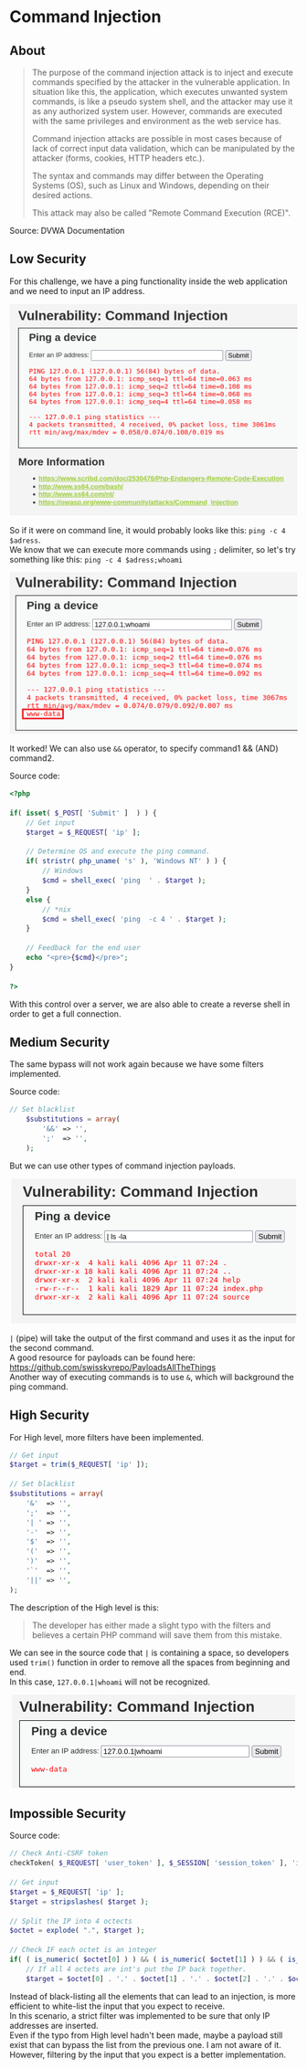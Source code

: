 # Command Injection

## About

> The purpose of the command injection attack is to inject and execute commands specified by the attacker in the vulnerable application. In situation like this, the application, which executes unwanted system commands, is like a pseudo system shell, and the attacker may use it as any authorized system user. However, commands are executed with the same privileges and environment as the web service has.
> 
> Command injection attacks are possible in most cases because of lack of correct input data validation, which can be manipulated by the attacker (forms, cookies, HTTP headers etc.).
> 
> The syntax and commands may differ between the Operating Systems (OS), such as Linux and Windows, depending on their desired actions.
> 
> This attack may also be called "Remote Command Execution (RCE)".

Source: DVWA Documentation

## Low Security
For this challenge, we have a ping functionality inside the web application and we need to input an IP address.

<p align="center">
  <img src="https://github.com/Abdy01/DVWA-Walkthrough/blob/main/Command-Injection/!images/ci1.png?raw=true">
</p>

So if it were on command line, it would probably looks like this: `ping -c 4 $adress`.<br/>
We know that we can execute more commands using `;` delimiter, so let's try something like this:
`ping -c 4 $adress;whoami`

<p align="center">
  <img src="https://github.com/Abdy01/DVWA-Walkthrough/blob/main/Command-Injection/!images/ci2.png?raw=true">
</p>

It worked! We can also use `&&` operator, to specify command1 && (AND) command2.

Source code:
```php
<?php

if( isset( $_POST[ 'Submit' ]  ) ) {
    // Get input
    $target = $_REQUEST[ 'ip' ];

    // Determine OS and execute the ping command.
    if( stristr( php_uname( 's' ), 'Windows NT' ) ) {
        // Windows
        $cmd = shell_exec( 'ping  ' . $target );
    }
    else {
        // *nix
        $cmd = shell_exec( 'ping  -c 4 ' . $target );
    }

    // Feedback for the end user
    echo "<pre>{$cmd}</pre>";
}

?> 
```
With this control over a server, we are also able to create a reverse shell in order to get a full connection.

## Medium Security
The same bypass will not work again because we have some filters implemented.<br/>

Source code:
```php
// Set blacklist
    $substitutions = array(
        '&&' => '',
        ';'  => '',
    );
```
But we can use other types of command injection payloads.

<p align="center">
  <img src="https://github.com/Abdy01/DVWA-Walkthrough/blob/main/Command-Injection/!images/ci3.png?raw=true">
</p>

`|` (pipe) will take the output of the first command and uses it as the input for the second command.<br/>
A good resource for payloads can be found here: https://github.com/swisskyrepo/PayloadsAllTheThings <br/>
Another way of executing commands is to use `&`, which will background the ping command.

## High Security
For High level, more filters have been implemented.<br/>

```php
// Get input
$target = trim($_REQUEST[ 'ip' ]);

// Set blacklist
$substitutions = array(
    '&'  => '',
    ';'  => '',
    '| ' => '',
    '-'  => '',
    '$'  => '',
    '('  => '',
    ')'  => '',
    '`'  => '',
    '||' => '',
); 
```
The description of the High level is this:
> The developer has either made a slight typo with the filters and believes a certain PHP command will save them from this mistake.

We can see in the source code that `|` is containing a space, so developers used `trim()` function in order to remove all the spaces from beginning and end.<br/>
In this case, `127.0.0.1|whoami` will not be recognized.

<p align="center">
  <img src="https://github.com/Abdy01/DVWA-Walkthrough/blob/main/Command-Injection/!images/ci4.png?raw=true">
</p>

## Impossible Security
Source code:
```php
// Check Anti-CSRF token
checkToken( $_REQUEST[ 'user_token' ], $_SESSION[ 'session_token' ], 'index.php' );

// Get input
$target = $_REQUEST[ 'ip' ];
$target = stripslashes( $target );

// Split the IP into 4 octects
$octet = explode( ".", $target );

// Check IF each octet is an integer
if( ( is_numeric( $octet[0] ) ) && ( is_numeric( $octet[1] ) ) && ( is_numeric( $octet[2] ) ) && ( is_numeric( $octet[3] ) ) && ( sizeof( $octet ) == 4 ) ) {
    // If all 4 octets are int's put the IP back together.
    $target = $octet[0] . '.' . $octet[1] . '.' . $octet[2] . '.' . $octet[3];
```
Instead of black-listing all the elements that can lead to an injection, is more efficient to white-list the input that you expect to receive.<br/>
In this scenario, a strict filter was implemented to be sure that only IP addresses are inserted.<br/>
Even if the typo from High level hadn't been made, maybe a payload still exist that can bypass the list from the previous one. I am not aware of it. However, filtering by the input that you expect is a better implementation.